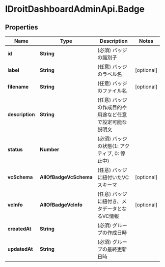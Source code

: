 # IDroitDashboardAdminApi.Badge

## Properties
Name | Type | Description | Notes
------------ | ------------- | ------------- | -------------
**id** | **String** | (必須) バッジの識別子 | 
**label** | **String** | (任意) バッジのラベル名 | [optional] 
**filename** | **String** | (任意) バッジのファイル名 | [optional] 
**description** | **String** | (任意) バッジの作成目的や用途など任意で設定可能な説明文 | 
**status** | **Number** | (必須) バッジの状態(1: アクティブ, 0: 停止中) | 
**vcSchema** | **AllOfBadgeVcSchema** | (任意) バッジに紐付いたVCスキーマ | [optional] 
**vcInfo** | **AllOfBadgeVcInfo** | (任意) バッジに紐付き、メタデータとなるVC情報 | [optional] 
**createdAt** | **String** | (必須) グループの作成日時 | 
**updatedAt** | **String** | (必須) グループの最終更新日時 | 
